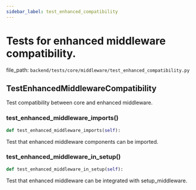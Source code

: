 ```yaml
---
sidebar_label: test_enhanced_compatibility
---
```


# Tests for enhanced middleware compatibility.

  file_path: `backend/tests/core/middleware/test_enhanced_compatibility.py`

## TestEnhancedMiddlewareCompatibility

Test compatibility between core and enhanced middleware.

### test_enhanced_middleware_imports()

```python
def test_enhanced_middleware_imports(self):
```

Test that enhanced middleware components can be imported.

### test_enhanced_middleware_in_setup()

```python
def test_enhanced_middleware_in_setup(self):
```

Test that enhanced middleware can be integrated with setup_middleware.
